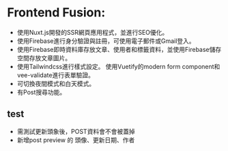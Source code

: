 # Frontend Fusion:
- 使用Nuxt.js開發的SSR網頁應用程式，並進行SEO優化。
- 使用Firebase進行身分驗證與註冊，可使用電子郵件或Gmail登入。
- 使用Firebase即時資料庫存放文章、使用者和標籤資料，並使用Firebase儲存空間存放文章圖片。
- 使用Tailwindcss進行樣式設定。 使用Vuetify的modern form component和vee-validate進行表單驗證。
- 可切換夜間模式和白天模式。
- 有Post搜尋功能。

## test
- 需測試更新頭象後，POST資料會不會被蓋掉
- 新增post preview 的 頭像、更新日期、作者